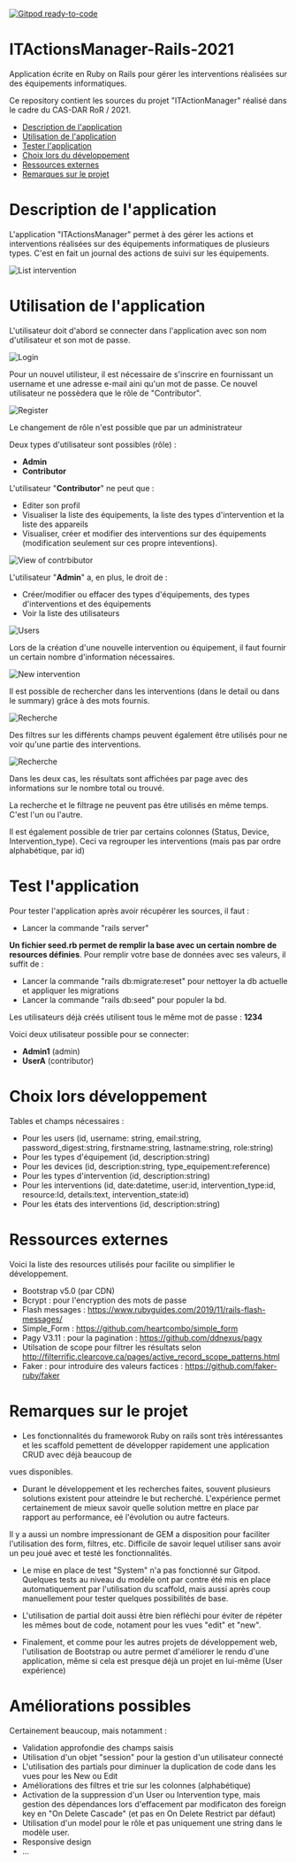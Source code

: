 [![Gitpod ready-to-code](https://img.shields.io/badge/Gitpod-ready--to--code-blue?logo=gitpod)](https://gitpod.io/#https://github.com/jefschaerz/ITActionsManager-Rails-2021.git)

# ITActionsManager-Rails-2021
Application écrite en Ruby on Rails pour gérer les interventions réalisées sur des équipements informatiques.

<a name="top"></a>
Ce repository contient les sources du projet "ITActionManager" réalisé dans le cadre du CAS-DAR RoR / 2021.

- [Description de l'application](#description-application)
- [Utilisation de l'application](#utilisation-application)
- [Tester l'application](#tester-application)
- [Choix lors du développement](#choix-developpement)
- [Ressources externes](#ressources-externes)
- [Remarques sur le projet](#remarques-projet)

<a name="description-application"></a>
# Description de l'application
L'application "ITActionsManager" permet à des gérer les actions et interventions réalisées sur des équipements informatiques de plusieurs types. 
C'est en fait un journal des actions de suivi sur les équipements.

![List intervention](doc/Interventions_list_all.png)

<a name="utilisation-application"></a>
# Utilisation de l'application
L'utilisateur doit d'abord se connecter dans l'application avec son nom d'utilisateur et son mot de passe. 

![Login](doc/Login.png)

Pour un nouvel utilisteur, il est nécessaire de s'inscrire en fournissant un username et une adresse e-mail aini qu'un mot de passe.
Ce nouvel utilisateur ne possèdera que le rôle de "Contributor".

![Register](doc/Register.png)

Le changement de rôle n'est possible que par un administrateur

Deux types d'utilisateur sont possibles (rôle) :
* __Admin__
* __Contributor__ 

L'utilisateur "__Contributor__" ne peut que :
* Editer son profil
* Visualiser la liste des équipements, la liste des types d'intervention et la liste des appareils
* Visualiser, créer et modifier des interventions sur des équipements (modification seulement sur ces propre inteventions).

![View of contrbibutor](doc/Equipment_type_list.png)

L'utilisateur "__Admin__" a, en plus, le droit de  :
* Créer/modifier ou effacer des types d'équipements, des types d'interventions et des équipements
* Voir la liste des utilisateurs

![Users](doc/Users_list.png)

Lors de la création d'une nouvelle intervention ou équipement, il faut fournir un certain nombre d'information nécessaires.

![New intervention](doc/New_intervention.png)

Il est possible de rechercher dans les interventions (dans le detail ou dans le summary) grâce à des mots fournis. 

![Recherche](doc/Intervention_searched.png)

Des filtres sur les différents champs peuvent également être utilisés pour ne voir qu'une partie des interventions.

![Recherche](doc/Intervention_filtered.png)

Dans les deux cas, les résultats sont affichées par page avec des informations sur le nombre total ou trouvé.

La recherche et le filtrage ne peuvent pas être utilisés en même temps. C'est l'un ou l'autre.

Il est également possible de trier par certains colonnes (Status, Device, Intervention_type). 
Ceci va regrouper les interventions (mais pas par ordre alphabétique, par id)

<a name="tester-application"></a>
# Test l'application
Pour tester l'application après avoir récupérer les sources, il faut :
* Lancer la commande "rails server"


__Un fichier seed.rb permet de remplir la base avec un certain nombre de resources définies__.
Pour remplir votre base de données avec ses valeurs, il suffit de :
* Lancer la commande "rails db:migrate:reset" pour nettoyer la db actuelle et appliquer les migrations
* Lancer la commande "rails db:seed" pour populer la bd.

Les utilisateurs déjà créés utilisent tous le même mot de passe : __1234__

Voici deux utilisateur possible pour se connecter:
* __Admin1__ (admin)
* __UserA__ (contributor)

<a name="choix-developpement"></a>
# Choix lors développement
Tables et champs nécessaires :
* Pour les users (id, username: string, email:string, password_digest:string, firstname:string, lastname:string, role:string)
* Pour les types d'équipement (id, description:string)
* Pour les devices (id, description:string, type_equipement:reference)
* Pour les types d'intervention (id, description:string)
* Pour les interventions (id, date:datetime, user:id, intervention_type:id, resource:Id, details:text, intervention_state:id)
* Pour les états des interventions (id, description:string)

<a name="ressources-externes"></a>
# Ressources externes
Voici la liste des resources utilisés pour facilite ou simplifier le développement.
* Bootstrap v5.0 (par CDN) 
* Bcrypt : pour l'encryption des mots de passe
* Flash messages : https://www.rubyguides.com/2019/11/rails-flash-messages/
* Simple_Form : https://github.com/heartcombo/simple_form
* Pagy V3.11 : pour la pagination : https://github.com/ddnexus/pagy
* Utilsation de scope pour filtrer les résultats selon http://filterrific.clearcove.ca/pages/active_record_scope_patterns.html
* Faker : pour introduire des valeurs factices : https://github.com/faker-ruby/faker

<a name="remarques-projet"></a>
# Remarques sur le projet
* Les fonctionnalités du frameworok Ruby on rails sont très intéressantes et les scaffold pemettent de développer rapidement une application CRUD avec déjà beaucoup de 

vues disponibles. 
* Durant le développement et les recherches faites, souvent plusieurs solutions existent pour atteindre le but recherché. L'expérience permet certainement de mieux savoir quelle solution 
mettre en place par rapport au performance, eé l'évolution ou autre facteurs.

Il y a aussi un nombre impressionant de GEM a disposition pour faciliter l'utilisation des form, filtres, etc.
Difficile de savoir lequel utiliser sans avoir un peu joué avec et testé les fonctionnalités.

* Le mise en place de test "System" n'a pas fonctionné sur Gitpod. Quelques tests au niveau du modèle ont par contre été mis en place automatiquement par l'utilisation du scaffold,
mais aussi après coup manuellement pour tester quelques possibilités de base.

* L'utilisation de partial doit aussi être bien réfléchi pour éviter de répéter les mêmes bout de code, notament pour les vues "edit" et "new".

* Finalement, et comme pour les autres projets de développement web, l'utilisation de Bootstrap ou autre permet d'améliorer le rendu d'une application, 
même si cela est presque déjà un projet en lui-même (User expérience)

<a name="Améliorations possibles"></a>
# Améliorations possibles
Certainement beaucoup, mais notamment :
* Validation approfondie des champs saisis 
* Utilisation d'un objet "session" pour la gestion d'un utilisateur connecté
* L'utilisation des partials pour diminuer la duplication de code dans les vues pour les New ou Edit
* Améliorations des filtres et trie sur les colonnes (alphabétique)
* Activation de la suppression d'un User ou Intervention type, mais gestion des dépendances lors d'effacement par modificaton des foreign key en "On Delete Cascade" (et pas en On Delete Restrict par défaut)
* Utilisation d'un model pour le rôle et pas uniquement une string dans le modèle user.
* Responsive design
* ...